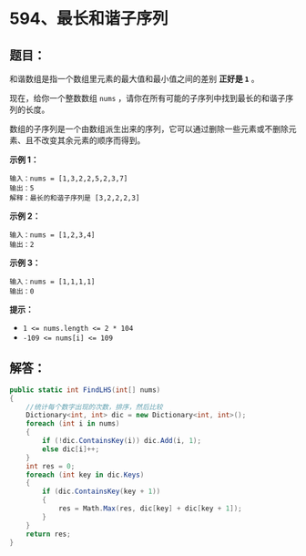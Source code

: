 # 594、最长和谐子序列

## 题目：

和谐数组是指一个数组里元素的最大值和最小值之间的差别 **正好是 `1`** 。

现在，给你一个整数数组 `nums` ，请你在所有可能的子序列中找到最长的和谐子序列的长度。

数组的子序列是一个由数组派生出来的序列，它可以通过删除一些元素或不删除元素、且不改变其余元素的顺序而得到。

 

**示例 1：**

```
输入：nums = [1,3,2,2,5,2,3,7]
输出：5
解释：最长的和谐子序列是 [3,2,2,2,3]
```

**示例 2：**

```
输入：nums = [1,2,3,4]
输出：2
```

**示例 3：**

```
输入：nums = [1,1,1,1]
输出：0
```

 

**提示：**

- `1 <= nums.length <= 2 * 104`
- `-109 <= nums[i] <= 109`

## 解答：

```csharp
public static int FindLHS(int[] nums)
{
    //统计每个数字出现的次数，排序，然后比较
    Dictionary<int, int> dic = new Dictionary<int, int>();
    foreach (int i in nums)
    {
        if (!dic.ContainsKey(i)) dic.Add(i, 1);
        else dic[i]++;
    }
    int res = 0;
    foreach (int key in dic.Keys)
    {
        if (dic.ContainsKey(key + 1)) 
        {
            res = Math.Max(res, dic[key] + dic[key + 1]);
        }
    }
    return res;
}
```

